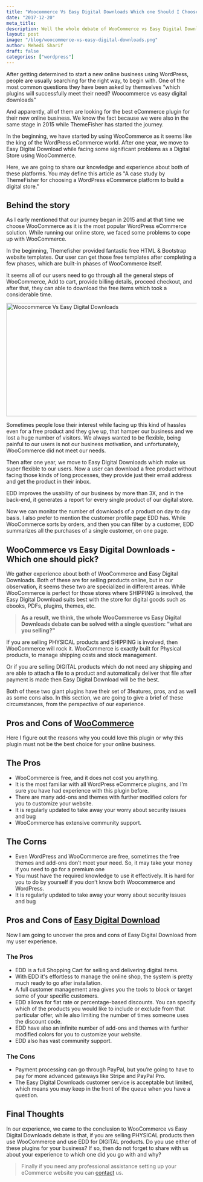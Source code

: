 ```yaml
---
title: "Woocommerce Vs Easy Digital Downloads Which one Should I Choose in 2022 (Case Study)"
date: "2017-12-20"
meta_title:
description: Well the whole debate of WooCommerce vs Easy Digital Downloads. can be solved with a single question "What are you selling".
layout: post
image: "/blog/woocommerce-vs-easy-digital-downloads.png"
author: Mehedi Sharif
draft: false
categories: ["wordpress"]
---
```


After getting determined to start a new online business using WordPress, people are usually searching for the right way, to begin with. One of the most common questions they have been asked by themselves “which plugins will successfully meet their need? Woocommerce vs easy digital downloads”

And apparently, all of them are looking for the best eCommerce plugin for their new online business. We know the fact because we were also in the same stage in 2015 while ThemeFisher has started the journey.

In the beginning, we have started by using WooCommerce as it seems like the king of the WordPress eCommerce world. After one year, we move to Easy Digital Download while facing some significant problems as a Digital Store using WooCommerce.

Here, we are going to share our knowledge and experience about both of these platforms. You may define this article as "A case study by ThemeFisher for choosing a WordPress eCommerce platform to build a digital store."

## Behind the story

As I early mentioned that our journey began in 2015 and at that time we choose WooCommerce as it is the most popular WordPress eCommerce solution. While running our online store, we faced some problems to cope up with WooCommerce.

In the beginning, Themefisher provided fantastic free HTML & Bootstrap website templates. Our user can get those free templates after completing a few phases, which are built-in phases of WooCommerce itself.

It seems all of our users need to go through all the general steps of WooCommerce, Add to cart, provide billing details, proceed checkout, and after that, they can able to download the free items which took a considerable time.

<Image src="/blog/woocommer-purchase-steps.png" alt="Woocommerce Vs Easy Digital Downloads" height="300" width="900"/>

Sometimes people lose their interest while facing up this kind of hassles even for a free product and they give up, that hamper our business and we lost a huge number of visitors. We always wanted to be flexible, being painful to our users is not our business motivation, and unfortunately, WooCommerce did not meet our needs.

Then after one year, we move to Easy Digital Downloads which make us super flexible to our users. Now a user can download a free product without facing those kinds of long processes, they provide just their email address and get the product in their inbox.

EDD improves the usability of our business by more than 3X, and in the back-end, it generates a report for every single product of our digital store.

Now we can monitor the number of downloads of a product on day to day basis. I also prefer to mention the customer profile page EDD has. While WooCommerce sorts by orders, and then you can filter by a customer, EDD summarizes all the purchases of a single customer, on one page.

## WooCommerce vs Easy Digital Downloads - Which one should pick?

We gather experience about both of WooCommerce and Easy Digital Downloads. Both of these are for selling products online, but in our observation, it seems these two are specialized in different areas. While WooCommerce is perfect for those stores where SHIPPING is involved, the Easy Digital Download suits best with the store for digital goods such as ebooks, PDFs, plugins, themes, etc.

> **As a result, we think, the whole WooCommerce vs Easy Digital Downloads debate can be solved with a single question: "what are you selling?"**

If you are selling PHYSICAL products and SHIPPING is involved, then WooCommerce will rock it. WooCommerce is exactly built for Physical products, to manage shipping costs and stock management.

Or if you are selling DIGITAL products which do not need any shipping and are able to attach a file to a product and automatically deliver that file after payment is made then Easy Digital Download will be the best.

Both of these two giant plugins have their set of 3features, pros, and as well as some cons also. In this section, we are going to give a brief of these circumstances, from the perspective of our experience.

## Pros and Cons of <A href="https://woocommerce.com/">WooCommerce</A>

Here I figure out the reasons why you could love this plugin or why this plugin must not be the best choice for your online business.

## The Pros

- WooCommerce is free, and it does not cost you anything.
- It is the most familiar with all WordPress eCommerce plugins, and I’m sure you have had experience with this plugin before.
- There are many add-ons and themes with further modified colors for you to customize your website.
- It is regularly updated to take away your worry about security issues and bug
- WooCommerce has extensive community support.

## The Corns

- Even WordPress and WooCommerce are free, sometimes the free themes and add-ons don’t meet your need. So, it may take your money if you need to go for a premium one
- You must have the required knowledge to use it effectively. It is hard for you to do by yourself if you don’t know both Woocommerce and WordPress.
- It is regularly updated to take away your worry about security issues and bug

## Pros and Cons of <A href="https://easydigitaldownloads.com/">Easy Digital Download</A>

Now I am going to uncover the pros and cons of Easy Digital Download from my user experience.

### The Pros

- EDD is a full Shopping Cart for selling and delivering digital items.
- With EDD it's effortless to manage the online shop, the system is pretty much ready to go after installation.
- A full customer management area gives you the tools to block or target some of your specific customers.
- EDD allows for flat rate or percentage-based discounts. You can specify which of the products you would like to include or exclude from that particular offer, while also limiting the number of times someone uses the discount code.
- EDD have also an infinite number of add-ons and themes with further modified colors for you to customize your website.
- EDD also has vast community support.

### The Cons

- Payment processing can go through PayPal, but you’re going to have to pay for more advanced gateways like Stripe and PayPal Pro.
- The Easy Digital Downloads customer service is acceptable but limited, which means you may keep in the front of the queue when you have a question.

## Final Thoughts

In our experience, we came to the conclusion to WooCommerce vs Easy Digital Downloads debate is that, if you are selling PHYSICAL products then use WooCommerce and use EDD for DIGITAL products. Do you use either of these plugins for your business? If so, then do not forget to share with us about your experience to which one did you go with and why?

> Finally if you need any professional assistance setting up your eCommerce website you can <A href="/contact">contact</A> us.
